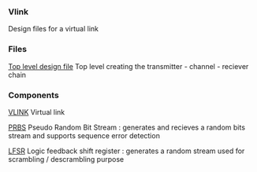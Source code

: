 ### Vlink
Design files for a virtual link

### Files
[Top level design file](/vhdl/vlink/rtl/vlink.vhd)
Top level creating the transmitter - channel - reciever chain

### Components

[VLINK](/vhdl/vlink)
Virtual link

[PRBS](/vhdl/prbs)
Pseudo Random Bit Stream : generates and recieves a random bits stream and supports sequence error detection

[LFSR](/vhdl/lfsr)
Logic feedback shift register : generates a random stream used for scrambling / descrambling purpose
